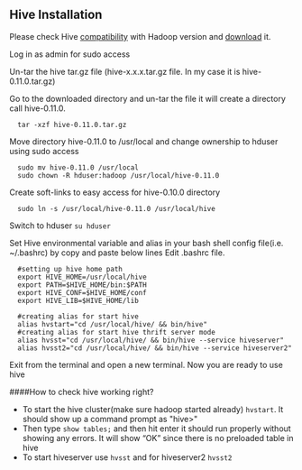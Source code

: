 ## Hive Installation 


Please check Hive [compatibility](http://hive.apache.org/releases.html) with Hadoop version and [download](http://apache.spinellicreations.com/hive/stable/) it.

Log in as admin for sudo access

Un-tar the hive tar.gz file (hive-x.x.x.tar.gz file. In my case it is hive-0.11.0.tar.gz)

Go to the downloaded directory and un-tar the file it will create a directory call hive-0.11.0.
```
  tar -xzf hive-0.11.0.tar.gz
```
Move directory hive-0.11.0 to /usr/local and change ownership to hduser using sudo access
```
  sudo mv hive-0.11.0 /usr/local
  sudo chown -R hduser:hadoop /usr/local/hive-0.11.0
```
Create soft-links to easy access for hive-0.10.0 directory 
```
  sudo ln -s /usr/local/hive-0.11.0 /usr/local/hive
```
Switch to hduser ```su hduser```

Set Hive environmental variable and alias in your bash shell config file(i.e. ~/.bashrc) by copy and paste below lines
Edit .bashrc file. 
```
  #setting up hive home path
  export HIVE_HOME=/usr/local/hive
  export PATH=$HIVE_HOME/bin:$PATH
  export HIVE_CONF=$HIVE_HOME/conf 
  export HIVE_LIB=$HIVE_HOME/lib
  
  #creating alias for start hive
  alias hvstart="cd /usr/local/hive/ && bin/hive"
  #creating alias for start hive thrift server mode
  alias hvsst="cd /usr/local/hive/ && bin/hive --service hiveserver"
  alias hvsst2="cd /usr/local/hive/ && bin/hive --service hiveserver2"
```
Exit from the terminal and open a new terminal. Now you are ready to use hive

####How to check hive working right?

  * To start the hive cluster(make sure hadoop started already) ```hvstart```. It should show up a command prompt as "hive>"
  * Then type ```show tables;``` and then hit enter it should run properly without showing any errors. It will show “OK” since there is no preloaded table in hive
  * To start hiveserver use ```hvsst``` and for hiveserver2 ```hvsst2```

